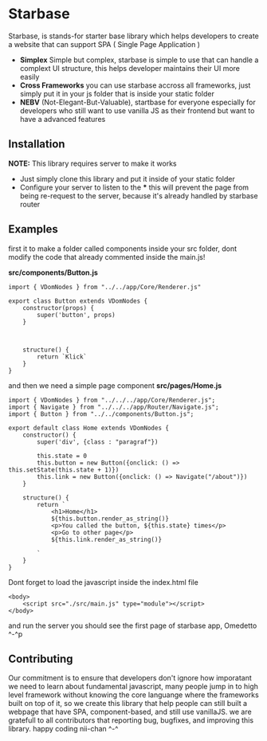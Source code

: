 # Starbase

Starbase, is stands-for starter base library which helps developers to create a website that can support SPA ( Single Page Application )

* **Simplex** Simple but complex, starbase is simple to use that can handle a complext UI structure, this helps developer maintains their UI more easily
* **Cross Frameworks** you can use starbase accross all frameworks, just simply put it in your js folder that is inside your static folder
* **NEBV** (Not-Elegant-But-Valuable), startbase for everyone especially for developers who still want to use vanilla JS as their frontend but want to have a advanced features


## Installation

**NOTE:** 
This library requires server to make it works

- Just simply clone this library and put it inside of your static folder
- Configure your server to listen to the **\*** this will prevent the page from being re-request to the server, because it's already handled by starbase router

## Examples

first it to make a folder called components inside your src folder, dont modify the code that already commented inside the main.js!

**src/components/Button.js**
```
import { VDomNodes } from "../../app/Core/Renderer.js"

export class Button extends VDomNodes {
    constructor(props) {
        super('button', props)
    }



    structure() {
        return `Klick`
    }
}

```

and then we need a simple page component
**src/pages/Home.js**
```
import { VDomNodes } from "../../../app/Core/Renderer.js";
import { Navigate } from "../../../app/Router/Navigate.js";
import { Button } from "../../components/Button.js";

export default class Home extends VDomNodes {
    constructor() {
        super('div', {class : "paragraf"})

        this.state = 0
        this.button = new Button({onclick: () => this.setState(this.state + 1)})
        this.link = new Button({onclick: () => Navigate("/about")})
    }

    structure() {
        return `
            <h1>Home</h1>
            ${this.button.render_as_string()}
            <p>You called the button, ${this.state} times</p>
            <p>Go to other page</p>
            ${this.link.render_as_string()}

        `
    }
}
```

Dont forget to load the javascript inside the index.html file
```
<body>
    <script src="./src/main.js" type="module"></script>
</body>
```

and run the server you should see the first page of starbase app, Omedetto ^-^p

## Contributing
Our commitment is to ensure that developers don't ignore how imporatant we need to learn about fundamental javascript, many people jump in to high level framework without knowing the core languange where the frameworks built on top of it, so we create this library that help people can still built a webpage that have SPA, component-based, and still use vanillaJS. we are gratefull to all contributors that reporting bug, bugfixes, and improving this library. happy coding nii-chan ^-^

